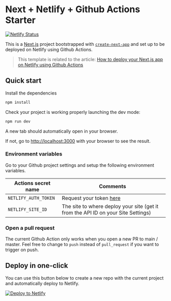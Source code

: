 # Next + Netlify + Github Actions Starter

[![Netlify Status](https://api.netlify.com/api/v1/badges/2d40592a-96c3-4110-b5ae-10c6664b921d/deploy-status)](https://app.netlify.com/sites/next-netlify-github-actions-starter/deploys)

This is a [Next.js](https://nextjs.org/) project bootstrapped with [`create-next-app`](https://github.com/vercel/next.js/tree/canary/packages/create-next-app) and set up to be deployed on Netlify using Github Actions.

> This template is related to the article: [How to deploy your Next.js app on Netlify using Github Actions](https://dev.to/thedaviddias/how-to-deploy-your-next-js-app-on-netlify-using-github-actions-3cf1-temp-slug-6715651)

## Quick start

Install the dependencies

```bash
npm install
```

Check your project is working properly launching the dev mode:

```bash
npm run dev
```

A new tab should automatically open in your browser.

If not, go to [http://localhost:3000](http://localhost:3000) with your browser to see the result.
### Environment variables

Go to your Github project settings and setup the following environment variables.

| Actions secret name  | Comments                                                                                                                       |
|----------------------|--------------------------------------------------------------------------------------------------------------------------------|
| `NETLIFY_AUTH_TOKEN` | Request your token [here](https://app.netlify.com/user/applications#personal-access-tokens)                                    |
| `NETLIFY_SITE_ID`    | The site to where deploy your site (get it from the API ID on your Site Settings)                                              |

### Open a pull request

The current Github Action only works when you open a new PR to main / master. Feel free to change to `push` instead of `pull_request` if you want to trigger on push.
## Deploy in one-click

You can use this button below to create a new repo with the current project and automatically deploy to Netlify.

[![Deploy to Netlify](https://www.netlify.com/img/deploy/button.svg)](https://app.netlify.com/start/deploy?repository=https://github.com/thedaviddias/next-netlify-github-actions-starter)
